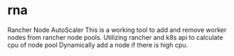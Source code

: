 # rna
Rancher Node AutoScaler
This is a working tool to add and remove worker nodes from rancher node pools.
Utilizing rancher and k8s api to calculate cpu of node pool
Dynamically add a node if there is high cpu.

